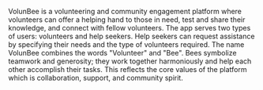 VolunBee is a volunteering and community engagement platform where volunteers can offer a helping hand to those in need, test and share their knowledge, and connect with fellow volunteers. The app serves two types of users: volunteers and help seekers. Help seekers can request assistance by specifying their needs and the type of volunteers required.
The name VolunBee combines the words "Volunteer" and "Bee". Bees symbolize teamwork and generosity; they work together harmoniously and help each other accomplish their tasks. This reflects the core values of the platform which is collaboration, support, and community spirit.
